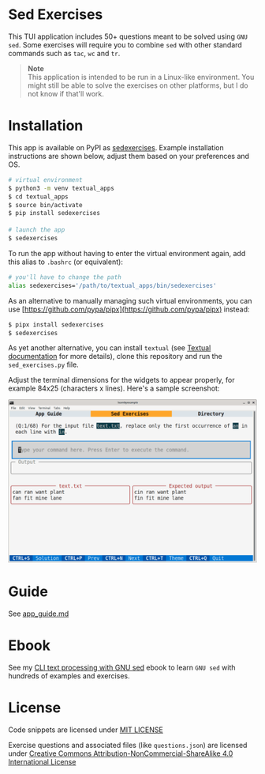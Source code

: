 # Sed Exercises

This TUI application includes 50+ questions meant to be solved using `GNU sed`. Some exercises will require you to combine `sed` with other standard commands such as `tac`, `wc` and `tr`.

> **Note**  
> This application is intended to be run in a Linux-like environment. You might still be able to solve the exercises on other platforms, but I do not know if that'll work.

# Installation

This app is available on PyPI as [sedexercises](https://pypi.org/project/sedexercises/). Example installation instructions are shown below, adjust them based on your preferences and OS.

```bash
# virtual environment
$ python3 -m venv textual_apps
$ cd textual_apps
$ source bin/activate
$ pip install sedexercises

# launch the app
$ sedexercises
```

To run the app without having to enter the virtual environment again, add this alias to `.bashrc` (or equivalent):

```bash
# you'll have to change the path
alias sedexercises='/path/to/textual_apps/bin/sedexercises'
```

As an alternative to manually managing such virtual environments, you can use [https://github.com/pypa/pipx](https://github.com/pypa/pipx) instead:

```bash
$ pipx install sedexercises
$ sedexercises
```

As yet another alternative, you can install `textual` (see [Textual documentation](https://textual.textualize.io/getting_started/) for more details), clone this repository and run the `sed_exercises.py` file.

Adjust the terminal dimensions for the widgets to appear properly, for example 84x25 (characters x lines). Here's a sample screenshot:

<p align="center"><img src="./sed_exercises.png" alt="Sample screenshot for Sed exercises" /></p>

# Guide

See [app_guide.md](./app_guide.md)

# Ebook

See my [CLI text processing with GNU sed](https://github.com/learnbyexample/learn_gnused) ebook to learn `GNU sed` with hundreds of examples and exercises.

# License

Code snippets are licensed under [MIT LICENSE](../LICENSE)

Exercise questions and associated files (like `questions.json`) are licensed under [Creative Commons Attribution-NonCommercial-ShareAlike 4.0 International License](https://creativecommons.org/licenses/by-nc-sa/4.0/)

